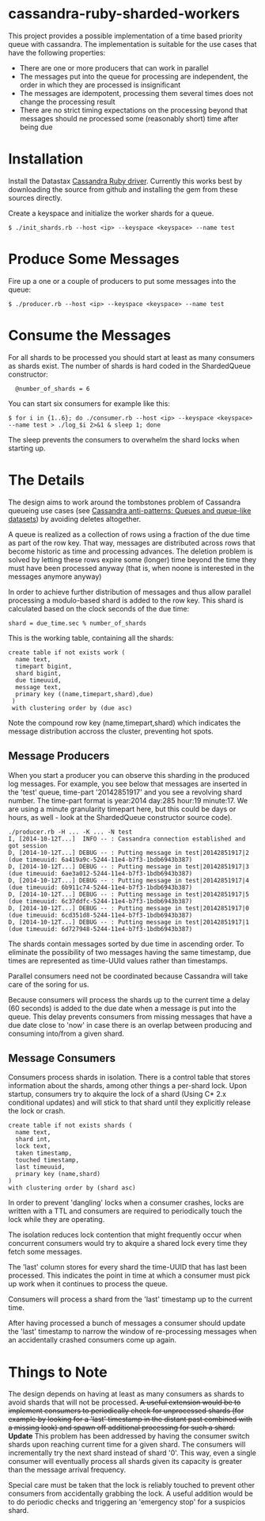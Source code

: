 cassandra-ruby-sharded-workers
==============================

This project provides a possible implementation of a time based priority
queue with cassandra. The implementation is suitable for the use cases
that have the following properties:

- There are one or more producers that can work in parallel
- The messages put into the queue for processing are independent, the order in which they are processed is insignificant
- The messages are idempotent, processing them several times does not change the processing result
- There are no strict timing expectations on the processing beyond that messages should ne processed some (reasonably short) time after being due

# Installation

Install the Datastax [Cassandra Ruby driver](https://github.com/datastax/ruby-driver). Currently this works best
by downloading the source from github and installing the gem from these sources directly.

Create a keyspace and initialize the worker shards for a queue.

    $ ./init_shards.rb --host <ip> --keyspace <keyspace> --name test

# Produce Some Messages

Fire up a one or a couple of producers to put some messages into the queue:

    $ ./producer.rb --host <ip> --keyspace <keyspace> --name test

# Consume the Messages

For all shards to be processed you should start at least as many consumers as shards exist.
The number of shards is hard coded in the ShardedQueue constructor:
      
      @number_of_shards = 6

You can start six consumers for example like this:

    $ for i in {1..6}; do ./consumer.rb --host <ip> --keyspace <keyspace> --name test > ./log_$i 2>&1 & sleep 1; done

The sleep prevents the consumers to overwhelm the shard locks when starting up.

# The Details

The design aims to work around the tombstones problem of Cassandra queueing use cases
(see [Cassandra anti-patterns: Queues and queue-like datasets](http://www.datastax.com/dev/blog/cassandra-anti-patterns-queues-and-queue-like-datasets))
by avoiding deletes altogether. 

A queue is realized as a collection of rows using a fraction of the due time as
part of the row key. That way, messages are distributed across rows that become
historic as time and processing advances. The deletion problem is solved by
letting these rows expire some (longer) time beyond the time they must have
been processed anyway (that is, when noone is interested in the messages anymore
anyway)

In order to achieve further distribution of messages and thus allow parallel
processing a modulo-based shard is added to the row key. This shard is calculated
based on the clock seconds of the due time:

    shard = due_time.sec % number_of_shards

This is the working table, containing all the shards:

    create table if not exists work (
      name text,
      timepart bigint,
      shard bigint,
      due timeuuid,
      message text,
      primary key ((name,timepart,shard),due)
     )
     with clustering order by (due asc)

Note the compound row key (name,timepart,shard) which indicates the message distribution
accross the cluster, preventing hot spots.

## Message Producers

When you start a producer you can observe this sharding in the produced log messages. For example,
you see below that messages are inserted in the 'test' queue, time-part '20142851917' and you see a
revolving shard number. The time-part format is year:2014 day:285 hour:19 minute:17. We are using
a minute granularity timepart here, but this could be days or hours, as well - look at the ShardedQueue
constructor source code).

    ./producer.rb -H ... -K ... -N test
    I, [2014-10-12T...]  INFO -- : Cassandra connection established and got session
    D, [2014-10-12T...] DEBUG -- : Putting message in test|20142851917|2 (due timeuuid: 6a419a9c-5244-11e4-b7f3-1bdb6943b387)
    D, [2014-10-12T...] DEBUG -- : Putting message in test|20142851917|3 (due timeuuid: 6ae3a012-5244-11e4-b7f3-1bdb6943b387)
    D, [2014-10-12T...] DEBUG -- : Putting message in test|20142851917|4 (due timeuuid: 6b911c74-5244-11e4-b7f3-1bdb6943b387)
    D, [2014-10-12T...] DEBUG -- : Putting message in test|20142851917|5 (due timeuuid: 6c37ddfc-5244-11e4-b7f3-1bdb6943b387)
    D, [2014-10-12T...] DEBUG -- : Putting message in test|20142851917|0 (due timeuuid: 6cd351d8-5244-11e4-b7f3-1bdb6943b387)
    D, [2014-10-12T...] DEBUG -- : Putting message in test|20142851917|1 (due timeuuid: 6d727948-5244-11e4-b7f3-1bdb6943b387) 

The shards contain messages sorted by due time in ascending order. To eliminate the possibility
of two messages having the same timestamp, due times are represented as time-UUId values rather than
timestamps.

Parallel consumers need not be coordinated because Cassandra will take care of the soring for us.

Because consumers will process the shards up to the current time a delay (60 seconds) is added to the due date
when a message is put into the queue. This delay prevents consumers from missing messages that have a due date
close to 'now' in case there is an overlap between producing and consuming into/from a given shard.

## Message Consumers

Consumers process shards in isolation. There is a control table that stores information about the
shards, among other things a per-shard lock. Upon startup, consumers try to akquire the lock
of a shard (Using C* 2.x conditional updates) and will stick to that shard until they explicitly
release the lock or crash.

    create table if not exists shards (
      name text,
      shard int,
      lock text,
      taken timestamp,
      touched timestamp,
      last timeuuid,
      primary key (name,shard)
    )
    with clustering order by (shard asc)

In order to prevent 'dangling' locks when a consumer crashes, locks are written with a TTL and
consumers are required to periodically touch the lock while they are operating.

The isolation reduces lock contention that might frequently occur when concurrent
consumers would try to akquire a shared lock every time they fetch some messages.

The 'last' column stores for every shard the time-UUID that has last been processed.
This indicates the point in time at which a consumer must pick up work
when it continues to process the queue.

Consumers will process a shard from the 'last' timestamp up to the current time.

After having processed a bunch of messages a consumer should update the 'last'
timestamp to narrow the window of re-processing messages when an accidentally
crashed consumers come up again.

# Things to Note

The design depends on having at least as many consumers as shards to avoid shards
that will not be processed. ~~A useful extension would be to implement consumers to
periodically check for unprocessed shards (for example by looking for a 'last'
timestamp in the distant past combined with a missing look) and spawn off
additional processing for such a shard.~~
**Update** This problem has been addressed by having the consumer switch shards
upon reaching current time for a given shard. The consumers will incrementally
try the next shard instead of shard '0'. This way, even a single consumer will
eventually process all shards given its capacity is greater than the message
arrival frequency.

Special care must be taken that the lock is reliably touched to prevent other
consumers from accidentally grabbing the lock. A useful addition would be
to do periodic checks and triggering an 'emergency stop' for a suspicios shard.


